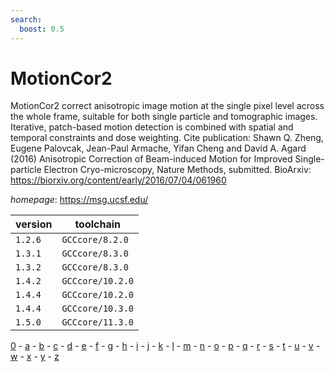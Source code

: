 ```yaml
---
search:
  boost: 0.5
---
```

# MotionCor2

MotionCor2 correct anisotropic image motion at the single pixel level across the whole frame, suitable for both single particle and tomographic images. Iterative, patch-based motion detection is combined with spatial and temporal constraints and dose weighting.  Cite publication: Shawn Q. Zheng, Eugene Palovcak, Jean-Paul Armache, Yifan Cheng and David A. Agard (2016) Anisotropic Correction of Beam-induced Motion for Improved Single-particle Electron Cryo-microscopy, Nature Methods, submitted. BioArxiv: https://biorxiv.org/content/early/2016/07/04/061960

*homepage*: <https://msg.ucsf.edu/>

version | toolchain
--------|----------
``1.2.6`` | ``GCCcore/8.2.0``
``1.3.1`` | ``GCCcore/8.3.0``
``1.3.2`` | ``GCCcore/8.3.0``
``1.4.2`` | ``GCCcore/10.2.0``
``1.4.4`` | ``GCCcore/10.2.0``
``1.4.4`` | ``GCCcore/10.3.0``
``1.5.0`` | ``GCCcore/11.3.0``

[0](../0/index.md) - [a](../a/index.md) - [b](../b/index.md) - [c](../c/index.md) - [d](../d/index.md) - [e](../e/index.md) - [f](../f/index.md) - [g](../g/index.md) - [h](../h/index.md) - [i](../i/index.md) - [j](../j/index.md) - [k](../k/index.md) - [l](../l/index.md) - [m](../m/index.md) - [n](../n/index.md) - [o](../o/index.md) - [p](../p/index.md) - [q](../q/index.md) - [r](../r/index.md) - [s](../s/index.md) - [t](../t/index.md) - [u](../u/index.md) - [v](../v/index.md) - [w](../w/index.md) - [x](../x/index.md) - [y](../y/index.md) - [z](../z/index.md)

